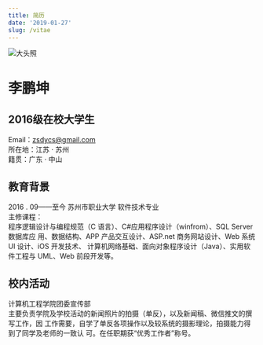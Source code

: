 ```yaml
---
title: 简历
date: '2019-01-27'
slug: /vitae
---
```


![大头照](https://s2.ax1x.com/2019/01/27/kK9MUx.jpg)
# 李鹏坤  
## 2016级在校大学生  
Email：zsdycs@gmail.com  
所在地：江苏 · 苏州  
籍贯：广东 · 中山
## 教育背景
2016 . 09——至今 苏州市职业大学 软件技术专业  
主修课程：  
程序逻辑设计与编程规范（C 语言）、C#应用程序设计（winfrom）、SQL Server 数据库应
用、数据结构、APP 产品交互设计、ASP.net 商务网站设计、Web 系统 UI 设计、iOS 开发技术、
计算机网络基础、面向对象程序设计（Java）、实用软件工程与 UML、Web 前段开发等。
## 校内活动
计算机工程学院团委宣传部  
主要负责学院及学校活动的新闻照片的拍摄（单反），以及新闻稿、微信推文的撰写工作，因
工作需要，自学了单反各项操作以及较系统的摄影理论，拍摄能力得到了同学及老师的一致认
可。在任职期获“优秀工作者”称号。
